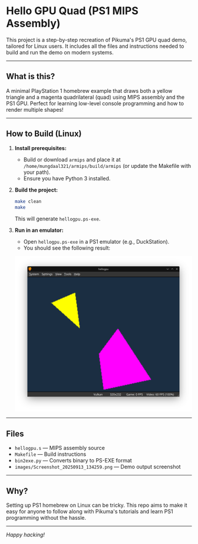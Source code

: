 
# Hello GPU Quad (PS1 MIPS Assembly)

This project is a step-by-step recreation of Pikuma's PS1 GPU quad demo, tailored for Linux users. It includes all the files and instructions needed to build and run the demo on modern systems.

---

## What is this?
A minimal PlayStation 1 homebrew example that draws both a yellow triangle and a magenta quadrilateral (quad) using MIPS assembly and the PS1 GPU. Perfect for learning low-level console programming and how to render multiple shapes!

---

## How to Build (Linux)

1. **Install prerequisites:**
   - Build or download `armips` and place it at `/home/mungdaal321/armips/build/armips` (or update the Makefile with your path).
   - Ensure you have Python 3 installed.

2. **Build the project:**
   ```bash
   make clean
   make
   ```
   This will generate `hellogpu.ps-exe`.

3. **Run in an emulator:**
   - Open `hellogpu.ps-exe` in a PS1 emulator (e.g., DuckStation).
   - You should see the following result:

   ![Quad and Triangle Demo](images/Screenshot_20250913_140819.png)

---

## Files
- `hellogpu.s` — MIPS assembly source
- `Makefile` — Build instructions
- `bin2exe.py` — Converts binary to PS-EXE format
- `images/Screenshot_20250913_134259.png` — Demo output screenshot

---

## Why?
Setting up PS1 homebrew on Linux can be tricky. This repo aims to make it easy for anyone to follow along with Pikuma's tutorials and learn PS1 programming without the hassle.

---

*Happy hacking!*
